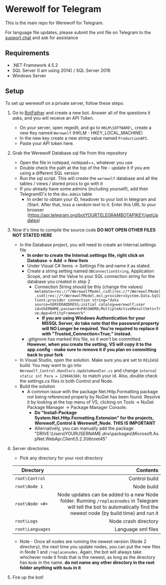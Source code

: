 # Werewolf for Telegram

This is the main repo for Werewolf for Telegram.

For language file updates, please submit the xml file on Telegram to the [support chat](http://telegram.me/werewolfsupport) and ask for assistance

## Requirements
* .NET Framework 4.5.2
* SQL Server (I am using 2014) / SQL Server 2016
* Windows Server

## Setup

To set up werewolf on a private server, follow these steps:

1. Go to [BotFather](https://telegram.me/BotFather) and create a new bot.  Answer all of the questions it asks, and you will receive an API Token.
   * On your server, open regedit, and go to `HKLM\SOFTWARE\`, create a new Key named `Werewolf` (HKLM - HKEY_LOCAL_MACHINE)
   * In the new key create a new string value named `ProductionAPI`.  
   * Paste your API token here.
2. Grab the Werewolf Database.sql file from this repository
   * Open the file in notepad, notepad++, whatever you use
   * Double check the path at the top of the file - update it if you are using a different SQL version
   * Run the sql script.  This will create the `werewolf` database and all the tables / views / stored procs to go with it
   * If you already have some admins (including yourself), add their TelegramID's to the `dbo.Admin` table 
		* In order to obtain your ID, headover to your bot in telegram and /Start. After that, toss a random text to it. Enter this URL to your browser (https://api.telegram.org/botYOURTELEGRAMBOTAPIKEY/getUpdates)
3. Now it's time to compile the source code **DO NOT OPEN OTHER FILES NOT STATED HERE**
   * In the Database project, you will need to create an Internal.settings file
	  * **In order to create the Internal.settings file, right click on Database -> Add -> New Item**
	  * Under Visual C# Items -> Settings File and name it as stated. 
      * Create a string setting named `DBConnectionString`, Application Scope, and set the Value to your SQL connection string for the database you created in step 2
         * Connection String should be this (change the values) `metadata=res://*/WerewolfModel.csdl|res://*/WerewolfModel.ssdl|res://*/WerewolfModel.msl;provider=System.Data.SqlClient;provider connection string="data source=SERVERADDRESS;initial catalog=werewolf;user id=USERNAME;password=PASSWORD;MultipleActiveResultSets=True;App=EntityFramework"`
			* **If you are using Windows Authentication for your MSSQL Server, do take note that the password property will NO Longer be required. You're required to replace it with "Trusted_Connection=True;" instead.**
      * .gitignore has marked this file, so it won't be committed. **However, when you create the setting, VS will copy it to the app.config - make sure to remove it if you plan on committing back to your fork**
   * In Visual Studio, open the solution.  Make sure you are set to `RELEASE` build.  You may want to go into `Werewolf_Control.Handlers.UpdateHandler.cs` and change `internal static int Para = 129046388;` to match your id.  Also, double check the settings.cs files in both Control and Node.
   * Build the solution
	  * A common issue with the package Net.Http.Formatting package not being referenced properly by NuGet has been found. Resolve it by looking at the top menu of VS, clicking on Tools -> NuGet Package Manager -> Package Manager Console.
		* **Do "Install-Package System.Net.Http.Formatting.Extension" for the projects, Werewolf_Control & Werewolf_Node. THIS IS IMPORTANT**
		* Alternatively, you can manually add the package "DRIVE:\Users\YOURUSERNAME\.dnx\packages\Microsoft.AspNet.WebApi.Client\5.2.3\lib\net45"
4. Server directories
   * Pick any directory for your root directory

   | Directory | Contents |
   |-----------|---------:|
   |`root\Control`|Control build|
   |`root\Node 1`|Node build|
   |`root\Node <#>`|Node updates can be added to a new Node folder.  Running `/replacenodes` in Telegram will tell the bot to automatically find the newest node (by build time) and run it|
   |`root\Logs`|Node crash directory|
   |`root\Languages`|Language xml files|
   
   * Note - Once all nodes are running the newest version (Node 2 directory), the next time you update nodes, you can put the new files in Node 1 and `/replacenodes`.  Again, the bot will always take whichever node it finds that is the newest, as long as the directory has `Node` in the name.  **do not name any other directory in the root folder anything with `Node` in it**
5. Fire up the bot!
